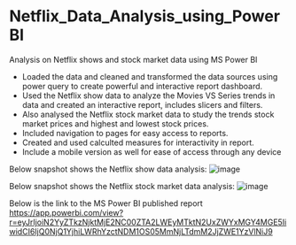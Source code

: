 # Netflix_Data_Analysis_using_PowerBI
Analysis on Netflix shows and stock market data using MS Power BI

- Loaded the data and cleaned and transformed the data sources using power query to create powerful and interactive report dashboard.
- Used the Netflix show data to analyze the Movies VS Series trends in data and created an interactive report, includes slicers and filters.
- Also analysed the Netflix stock market data to study the trends stock market prices and highest and lowest stock prices.
- Included navigation to pages for easy access to reports.
- Created and used calculted measures for interactivity in report.
- Include a mobile version as well for ease of access through any device

Below snapshot shows the Netflix show data analysis:
![image](https://github.com/ashwinijujare/Netflix_Data_Analysis_using_PowerBI/assets/117963460/4907c931-258a-4673-89e9-3a7345f94080)


Below snapshot shows the Netflix stock market data analysis:
![image](https://github.com/ashwinijujare/Netflix_Data_Analysis_using_PowerBI/assets/117963460/a14bc689-6475-4d1a-9ca8-eecca5c470cd)

Below is the link to the MS Power BI published report
https://app.powerbi.com/view?r=eyJrIjoiN2YyZTkzNjktMjE2NC00ZTA2LWEyMTktN2UxZWYxMGY4MGE5IiwidCI6IjQ0NjQ1YjhiLWRhYzctNDM1OS05MmNjLTdmM2JjZWE1YzVlNiJ9
